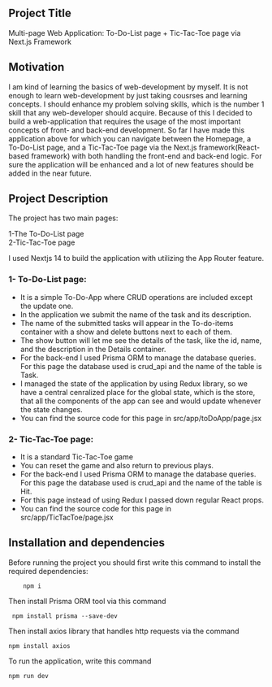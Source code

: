 ## Project Title

Multi-page Web Application: To-Do-List page + Tic-Tac-Toe page via Next.js Framework

## Motivation

I am kind of learning the basics of web-development by myself. It is not enough to learn web-development by just taking cousrses and learning concepts. I should enhance my problem solving skills, which is the number 1 skill that any web-developer should acquire. Because of this I decided to build a web-application that requires the usage of the most important concepts of front- and back-end development. So far I have made this application above for which you can navigate between the Homepage, a To-Do-List page, and a Tic-Tac-Toe page via the Next.js framework(React-based framework) with both handling the front-end and back-end logic. For sure the application will be enhanced and a lot of new features should be added in the near future.  

## Project Description

The project has two main pages:

1-The To-Do-List page <br>
2-Tic-Tac-Toe page <br>

I used Nextjs 14 to build the application with utilizing the App Router feature.

### 1- To-Do-List page:

- It is a simple To-Do-App where CRUD operations are included except the update one.
- In the application we submit the name of the task and its description.
- The name of the submitted tasks will appear in the To-do-items container with a show and delete buttons next to each of them.
- The show button will let me see the details of the task, like the id, name, and the description in the Details container.
- For the back-end I used Prisma ORM to manage the database queries. For this page the database used is crud_api and the name of the table is Task.
- I managed the state of the application by using Redux library, so we have a central cenralized place for the global state, which is the store, that all the components of the app can see and would update whenever the state changes.
- You can find the source code for this page in src/app/toDoApp/page.jsx

### 2- Tic-Tac-Toe page:

- It is a standard Tic-Tac-Toe game
- You can reset the game and also return to previous plays.
- For the back-end I used Prisma ORM to manage the database queries. For this page the database used is crud_api and the name of the table is Hit.
- For this page instead of using Redux I passed down regular React props.
- You can find the source code for this page in src/app/TicTacToe/page.jsx


## Installation and dependencies


Before running the project you should first write this command to install the required dependencies:

        npm i 

Then install Prisma ORM tool via this command 

     npm install prisma --save-dev

Then install axios library that handles http requests via the command 

    npm install axios

    

To run the application, write this command 

    npm run dev

     

     

     

    





  





  



